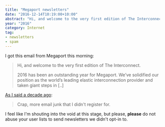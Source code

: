 ```yaml
---
title: "Megaport newsletters"
date: "2016-12-14T10:19:00+10:00"
abstract: "Hi, and welcome to the very first edition of The Interconnect... d'oh!"
year: "2016"
category: Internet
tag:
- newsletters
- spam
---
```

I got this email from Megaport this morning:

> Hi, and welcome to the very first edition of The Interconnect.
> 
> 2016 has been an outstanding year for Megaport. We’ve solidified our 
> position as the world’s leading elastic interconnection provider and 
> taken giant steps in [..]

[As I said a decade ago]\:

> Crap, more email junk that I didn't register for.

I feel like I'm shouting into the void at this stage, but please, **please** do not abuse your user lists to send newsletters we didn't opt-in to.

[As I said a decade ago]: https://rubenerd.com/new-newsletters/

